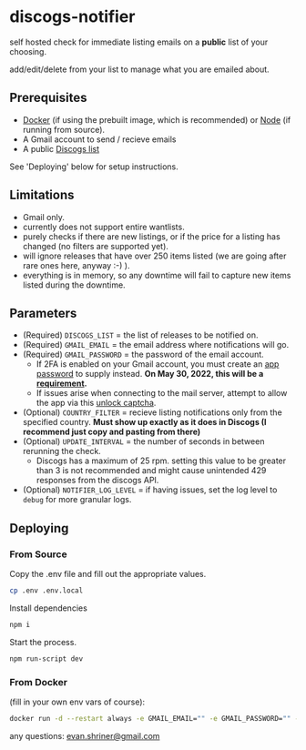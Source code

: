 discogs-notifier
=====================

self hosted check for immediate listing emails on a **public** list of your choosing.

add/edit/delete from your list to manage what you are emailed about. 

## Prerequisites
* [Docker](https://docs.docker.com/get-docker/) (if using the prebuilt image, which is recommended) or [Node](https://nodejs.org/en/download/) (if running from source).
* A Gmail account to send / recieve emails
* A public [Discogs list](https://support.discogs.com/hc/en-us/articles/360001567973-How-To-Make-A-List#:~:text=You%20can%20switch%20a%20list,other%20areas%20on%20the%20site.) 

See 'Deploying' below for setup instructions.
## Limitations
* Gmail only.
* currently does not support entire wantlists.
* purely checks if there are new listings, or if the price for a listing has changed (no filters are supported yet).
* will ignore releases that have over 250 items listed (we are going after rare ones here, anyway :-) ).
* everything is in memory, so any downtime will fail to capture new items listed during the downtime.

## Parameters
- (Required)  `DISCOGS_LIST` = the list of releases to be notified on.
- (Required)  `GMAIL_EMAIL` = the email address where notifications will go.
- (Required)  `GMAIL_PASSWORD` = the password of the email account.
    - If 2FA is enabled on your Gmail account, you must create an [app password](https://support.google.com/accounts/answer/185833?hl=en) to supply instead. **On May 30, 2022, this will be a [requirement](https://support.google.com/accounts/answer/6010255).** 
    - If issues arise when connecting to the mail server, attempt to allow the app via this [unlock captcha](https://accounts.google.com/b/0/displayunlockcaptcha).
- (Optional) `COUNTRY_FILTER` = recieve listing notifications only from the specified country. **Must show up exactly as it does in Discogs (I recommend just copy and pasting from there)**
- (Optional) `UPDATE_INTERVAL` = the number of seconds in between rerunning the check.
    - Discogs has a maximum of 25 rpm. setting this value to be greater than 3 is not recommended and might cause unintended 429 responses from the discogs API.
- (Optional) `NOTIFIER_LOG_LEVEL` = if having issues, set the log level to `debug` for more granular logs.

## Deploying
### From Source
Copy the .env file and fill out the appropriate values.
```bash
cp .env .env.local
```
Install dependencies
```bash
npm i
```
Start the process.
```bash
npm run-script dev
```
### From Docker
(fill in your own env vars of course):
```bash
docker run -d --restart always -e GMAIL_EMAIL="" -e GMAIL_PASSWORD="" -e DISCOGS_LIST=976316 evanshriner/discogs-notifier:latest
```

any questions: evan.shriner@gmail.com